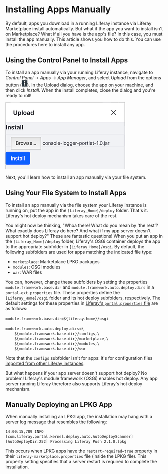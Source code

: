 # Installing Apps Manually [](id=installing-apps-manually)

By default, apps you download in a running Liferay instance via Liferay 
Marketplace install automatically. But what if the app you want to install isn't 
on Marketplace? What if all you have is the app's file? In this case, you must 
install the app manually. This article shows you how to do this. You can use the 
procedures here to install any app. 

## Using the Control Panel to Install Apps [](id=using-the-control-panel-to-install-apps)

To install an app manually via your running Liferay instance, navigate to 
*Control Panel* &rarr; *Apps* &rarr; *App Manager*, and select *Upload* from the 
options button (![Options](../../images/icon-options.png)). In the Upload 
dialog, choose the app on your machine, and then click *Install*. When the 
install completes, close the dialog and you're ready to roll! 

![Figure 1: Installing an app via the Upload dialog in your Liferay instance's App Manager is very simple.](../../images/app-manager-plugin-upload.png)

Next, you'll learn how to install an app manually via your file system. 

## Using Your File System to Install Apps [](id=using-your-file-system-to-install-apps)

To install an app manually via the file system your Liferay instance is running 
on, put the app in the `[Liferay_Home]/deploy` folder. That's it. Liferay's hot 
deploy mechanism takes care of the rest. 

You might now be thinking, "Whoa there! What do you mean by 'the rest'? What 
exactly does Liferay do here? And what if my app server doesn't support hot 
deploy?" These are fantastic questions! When you put an app in the 
`[Liferay_Home]/deploy` folder, Liferay's OSGi container deploys the app to the 
appropriate subfolder in `[Liferay_Home]/osgi`. By default, the following 
subfolders are used for apps matching the indicated file type: 

- `marketplace`: Marketplace LPKG packages
- `modules`: OSGi modules
- `war`: WAR files

You can, however, change these subfolders by setting the properties 
`module.framework.base.dir` and `module.framework.auto.deploy.dirs` in a 
`portal-ext.properties` file. These properties define the `[Liferay_Home]/osgi` 
folder and its hot deploy subfolders, respectively. The default settings for 
these properties in 
[Liferay's `portal.properties` file](https://docs.liferay.com/portal/7.0/propertiesdoc/portal.properties.html) 
are as follows: 

    module.framework.base.dir=${liferay.home}/osgi

    module.framework.auto.deploy.dirs=\
        ${module.framework.base.dir}/configs,\
        ${module.framework.base.dir}/marketplace,\
        ${module.framework.base.dir}/modules,\
        ${module.framework.base.dir}/war

Note that the `configs` subfolder isn't for apps: it's for configuration files 
[imported from other Liferay instances](/discover/portal/-/knowledge_base/7-0/system-settings#exporting-and-importing-configurations). 

But what happens if your app server doesn't support hot deploy? No problem! 
Liferay's module framework (OSGi) enables hot deploy. Any app server running 
Liferay therefore also supports Liferay's hot deploy mechanism. 

## Manually Deploying an LPKG App [](id=manually-deploying-an-lpkg-app)

When manually installing an LPKG app, the installation may hang with a server 
log message that resembles the following: 

    14:00:15,789 INFO  [com.liferay.portal.kernel.deploy.auto.AutoDeployScanner][AutoDeployDir:252] Processing Liferay Push 2.1.0.lpkg

This occurs when LPKG apps have the `restart-required=true` property in their 
`liferay-marketplace.properties` file (inside the LPKG file). This property 
setting specifies that a server restart is required to complete the 
installation. 
